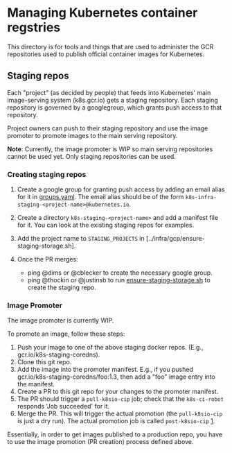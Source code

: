 # Managing Kubernetes container regstries

This directory is for tools and things that are used to administer the GCR
repositories used to publish official container images for Kubernetes.

## Staging repos

Each "project" (as decided by people) that feeds into Kubernetes' main
image-serving system (k8s.gcr.io) gets a staging repository.  Each staging
repository is governed by a googlegroup, which grants push access to that
repository.

Project owners can push to their staging repository and use the image promoter
to promote images to the main serving repository.

**Note**: Currently, the image promoter is WIP so main serving repositories
cannot be used yet. Only staging repositories can be used. 

### Creating staging repos

1. Create a google group for granting push access by adding an email
alias for it in [groups.yaml]. The email alias should be of the form
`k8s-infra-staging-<project-name>@kubernetes.io`.

2. Create a directory `k8s-staging-<project-name>` and add a manifest
file for it. You can look at the existing staging repos for examples.

3. Add the project name to `STAGING_PROJECTS` in
   [../infra/gcp/ensure-staging-storage.sh].

4. Once the PR merges:
    - ping @dims or @cblecker to create the necessary google group.
    - ping @thockin or @justinsb to run [ensure-staging-storage.sh] to create
    the staging repo.

### Image Promoter

The image promoter is currently WIP.

To promote an image, follow these steps:

1. Push your image to one of the above staging docker repos. (E.g.,
   gcr.io/k8s-staging-coredns).
1. Clone this git repo.
1. Add the image into the promoter manifest. E.g., if you pushed
   gcr.io/k8s-staging-coredns/foo:1.3, then add a "foo" image entry into the
   manifest.
1. Create a PR to this git repo for your changes to the promoter manifest.
1. The PR should trigger a `pull-k8sio-cip` job; check that the `k8s-ci-robot`
   responds 'Job succeeded' for it.
1. Merge the PR. This will trigger the actual promotion (the `pull-k8sio-cip`
   is just a dry run). The actual promotion job is called `post-k8sio-cip` [1].

Essentially, in order to get images published to a production repo, you have to
use the image promotion (PR creation) process defined above.

[1]: https://k8s-testgrid.appspot.com/sig-release-misc#post-k8sio-cip
[ensure-staging-storage.sh]: /k8s.gcr.io/ensure-staging-storage.sh
[groups.yaml]: /groups/groups.yaml
